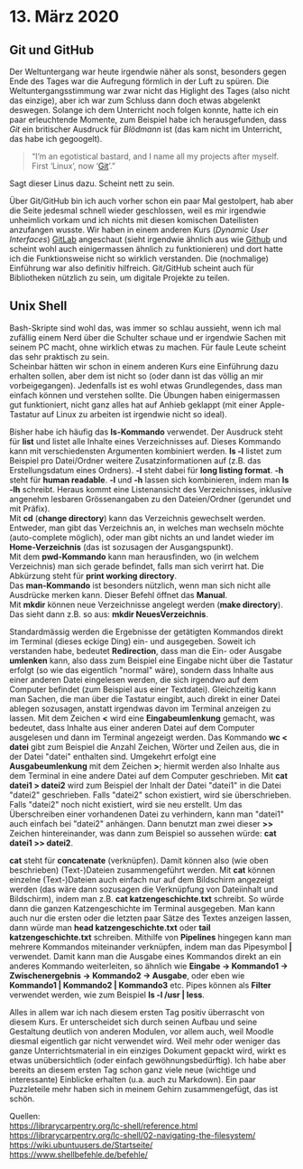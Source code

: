 # 13. März 2020
## Git und GitHub
Der Weltuntergang war heute irgendwie näher als sonst, besonders gegen Ende des Tages war die Aufregung förmlich in der Luft zu spüren. Die Weltuntergangsstimmung war zwar nicht das Higlight des Tages (also nicht das einzige), aber ich war zum Schluss dann doch etwas abgelenkt deswegen. Solange ich dem Unterricht noch folgen konnte, hatte ich ein paar erleuchtende Momente, zum Beispiel habe ich herausgefunden, dass *Git* ein britischer Ausdruck für *Blödmann* ist (das kam nicht im Unterricht, das habe ich gegoogelt).
>“I’m an egotistical bastard, and I name all my projects after myself. First ‘Linux’, now ‘[Git](https://de.wikipedia.org/wiki/Git)’.” 

Sagt dieser Linus dazu. Scheint nett zu sein.

Über Git/GitHub bin ich auch vorher schon ein paar Mal gestolpert, hab aber die Seite jedesmal schnell wieder geschlossen, weil es mir irgendwie unheimlich vorkam und ich nichts mit diesen komischen Dateilisten anzufangen wusste. Wir haben in einem anderen Kurs (*Dynamic User Interfaces*) [GitLab](https://about.gitlab.com) angeschaut (sieht irgendwie ähnlich aus wie [Github](https://github.com) und scheint wohl auch einigermassen ähnlich zu funktionieren) und dort hatte ich die Funktionsweise nicht so wirklich verstanden. Die (nochmalige) Einführung war also definitiv hilfreich. Git/GitHub scheint auch für Bibliotheken nützlich zu sein, um digitale Projekte zu teilen. 

## Unix Shell
Bash-Skripte sind wohl das, was immer so schlau aussieht, wenn ich mal zufällig einem Nerd über die Schulter schaue und er irgendwie Sachen mit seinem PC macht, ohne wirklich etwas zu machen. Für faule Leute scheint das sehr praktisch zu sein.  
Scheinbar hätten wir schon in einem anderen Kurs eine Einführung dazu erhalten sollen, aber dem ist nicht so (oder dann ist das völlig an mir vorbeigegangen). Jedenfalls ist es wohl etwas Grundlegendes, dass man einfach können und verstehen sollte. Die Übungen haben einigermassen gut funktioniert, nicht ganz alles hat auf Anhieb geklappt (mit einer Apple-Tastatur auf Linux zu arbeiten ist irgendwie nicht so ideal).   

Bisher habe ich häufig das **ls-Kommando** verwendet. Der Ausdruck steht für **list** und listet alle Inhalte eines Verzeichnisses auf. Dieses Kommando kann mit verschiedensten Argumenten kombiniert werden. **ls -l** listet zum Beispiel pro Datei/Ordner weitere Zusatzinformationen auf (z.B. das Erstellungsdatum eines Ordners). **-l** steht dabei für **long listing format**. **-h** steht für **human readable**. **-l** und **-h** lassen sich kombinieren, indem man **ls -lh** schreibt. Heraus kommt eine Listenansicht des Verzeichnisses, inklusive angenehm lesbaren Grössenangaben zu den Dateien/Ordner (gerundet und mit Präfix).  
Mit **cd** (**change directory**) kann das Verzeichnis gewechselt werden. Entweder, man gibt das Verzeichnis an, in welches man wechseln möchte (auto-complete möglich), oder man gibt nichts an und landet wieder im **Home-Verzeichnis** (das ist sozusagen der Ausgangspunkt).  
Mit dem **pwd-Kommando** kann man herausfinden, wo (in welchem Verzeichnis) man sich gerade befindet, falls man sich verirrt hat. Die Abkürzung steht für **print working directory**.  
Das **man-Kommando** ist besonders nützlich, wenn man sich nicht alle Ausdrücke merken kann. Dieser Befehl öffnet das **Manual**.  
Mit **mkdir** können neue Verzeichnisse angelegt werden (**make directory**). Das sieht dann z.B. so aus: **mkdir NeuesVerzeichnis**.  

Standardmässig werden die Ergebnisse der getätigten Kommandos direkt im Terminal (dieses eckige Ding) ein- und ausgegeben.
Soweit ich verstanden habe, bedeutet **Redirection**, dass man die Ein- oder Ausgabe **umlenken** kann, also dass zum Beispiel eine Eingabe nicht über die Tastatur erfolgt (so wie das eigentlich "normal" wäre), sondern dass Inhalte aus einer anderen Datei eingelesen werden, die sich irgendwo auf dem Computer befindet (zum Beispiel aus einer Textdatei). Gleichzeitig kann man Sachen, die man über die Tastatur eingibt, auch direkt in einer Datei ablegen sozusagen, anstatt irgendwas davon im Terminal anzeigen zu lassen. Mit dem Zeichen **<** wird eine **Eingabeumlenkung** gemacht, was bedeutet, dass Inhalte aus einer anderen Datei auf dem Computer ausgelesen und dann im Terminal angezeigt werden. Das Kommando **wc < datei** gibt zum Beispiel die Anzahl Zeichen, Wörter und Zeilen aus, die in der Datei "datei" enthalten sind. 
Umgekehrt erfolgt eine **Ausgabeumlenkung** mit dem Zeichen **>**; hiermit werden also Inhalte aus dem Terminal in eine andere Datei auf dem Computer geschrieben. Mit **cat datei1 > datei2** wird zum Beispiel der Inhalt der Datei "datei1" in die Datei "datei2" geschrieben. Falls "datei2" schon existiert, wird sie überschrieben. Falls "datei2" noch nicht existiert, wird sie neu erstellt. Um das Überschreiben einer vorhandenen Datei zu verhindern, kann man "datei1" auch einfach bei "datei2" anhängen. Dann benutzt man zwei dieser **>>** Zeichen hintereinander, was dann zum Beispiel so aussehen würde: **cat datei1 >> datei2**.  

**cat** steht für **concatenate** (verknüpfen). Damit können also (wie oben beschrieben) (Text-)Dateien zusammengeführt werden. Mit **cat** können einzelne (Text-)Dateien auch einfach nur auf dem Bildschirm angezeigt werden (das wäre dann sozusagen die Verknüpfung von Dateiinhalt und Bildschirm), indem man z.B. **cat katzengeschichte.txt** schreibt. So würde dann die ganzen Katzengeschichte im Terminal ausgegeben. Man kann auch nur die ersten oder die letzten paar Sätze des Textes anzeigen lassen, dann würde man **head katzengeschichte.txt** oder **tail katzengeschichte.txt** schreiben.
Mithilfe von **Pipelines** hingegen kann man mehrere Kommandos miteinander verknüpfen, indem man das Pipesymbol **|** verwendet. Damit kann man die Ausgabe eines Kommandos direkt an ein anderes Kommando weiterleiten, so ähnlich wie **Eingabe -> Kommando1 -> Zwischenergebnis -> Kommando2 -> Ausgabe**, oder eben wie **Kommando1 | Kommando2 | Kommando3** etc. Pipes können als **Filter** verwendet werden, wie zum Beispiel **ls -l /usr | less**.  

Alles in allem war ich nach diesem ersten Tag positiv überrascht von diesem Kurs. Er unterscheidet sich durch seinen Aufbau und seine Gestaltung deutlich von anderen Modulen, vor allem auch, weil Moodle diesmal eigentlich gar nicht verwendet wird. Weil mehr oder weniger das ganze Unterrichtsmaterial in ein einziges Dokument gepackt wird, wirkt es etwas unübersichtlich (oder einfach gewöhnungsbedürftig). Ich habe aber bereits an diesem ersten Tag schon ganz viele neue (wichtige und interessante) Einblicke erhalten (u.a. auch zu Markdown). Ein paar Puzzleteile mehr haben sich in meinem Gehirn zusammengefügt, das ist schön.

Quellen:  
https://librarycarpentry.org/lc-shell/reference.html  
https://librarycarpentry.org/lc-shell/02-navigating-the-filesystem/  
https://wiki.ubuntuusers.de/Startseite/  
https://www.shellbefehle.de/befehle/
